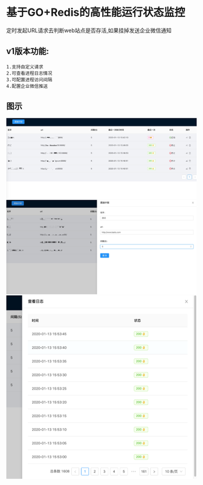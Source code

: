 基于GO+Redis的高性能运行状态监控
====
定时发起URL请求去判断web站点是否存活,如果挂掉发送企业微信通知
## v1版本功能:
    1.支持自定义请求
    2.可查看进程日志情况
    3.可配置进程访问间隔
    4.配置企业微信推送
## 图示
   ![avatar](https://github.com/cc373471664/jiankong/blob/master/md/shouye.png)
   ![avatar](https://github.com/cc373471664/jiankong/blob/master/md/tianjia.png)
   ![avatar](https://github.com/cc373471664/jiankong/blob/master/md/rizhi.png)

